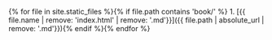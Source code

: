 {% for file in site.static_files %}{% if file.path contains 'book/' %} 1. [{{ file.name | remove: 'index.html' | remove: '.md'}}]({{ file.path | absolute_url | remove: '.md'}}){% endif %}{% endfor %}